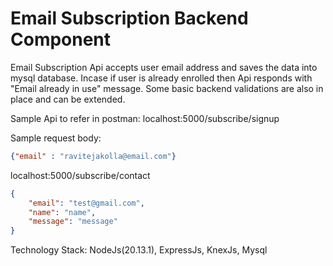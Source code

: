 # Email Subscription Backend Component
Email Subscription Api accepts user email address and saves the data into mysql database. 
Incase if user is already enrolled then Api responds with "Email already in use" message.
Some basic backend validations are also in place and can be extended.

Sample Api to refer in postman:
localhost:5000/subscribe/signup

Sample request body:

```JSON
{"email" : "ravitejakolla@email.com"}
```

localhost:5000/subscribe/contact
```JSON
{
    "email": "test@gmail.com",
    "name": "name",
    "message": "message"
}
```

Technology Stack:
NodeJs(20.13.1), ExpressJs, KnexJs, Mysql

